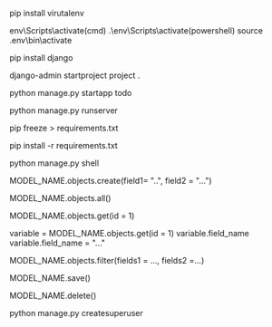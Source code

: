 <!-- install virtual environment -->
pip install virutalenv

<!-- activte virtual environment -->
env\Scripts\activate(cmd)
.\env\Scripts\activate(powershell)
source .env\bin\activate

<!-- install django -->
pip install django

<!-- create project -->
<!-- django-admin startproject <project_name> . -->
django-admin startproject project .

<!-- create app -->
<!-- python manage.py <app__name> -->
python manage.py startapp todo

<!-- run django -->
python manage.py runserver

<!-- requirements file create -->
pip freeze > requirements.txt

<!-- requirements file install -->
pip install -r requirements.txt

<!-- to open python shell -->
python manage.py shell

<!-- create data -->
MODEL_NAME.objects.create(field1= "..", field2 = "...")

<!-- get all the data of the model -->
MODEL_NAME.objects.all()

<!-- get single data -->
MODEL_NAME.objects.get(id = 1)
<!-- single data lai kunai veriable ma save garna milxa ani tai variable lai use 
garirw we can perform CRUD operation(Create Retrive Update Delete) -->
variable = MODEL_NAME.objects.get(id = 1)
variable.field_name
variable.field_name = "..."

<!-- filter data -->
MODEL_NAME.objects.filter(fields1 = ..., fields2 =...)

<!-- save data -->
MODEL_NAME.save()

<!-- delete -->
MODEL_NAME.delete()

<!-- create superuser -->
python manage.py createsuperuser
